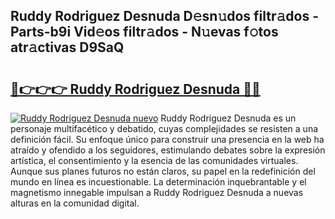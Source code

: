 ## Ruddy Rodriguez Desnuda D𝚎sn𝚞dos filtr𝚊dos - Parts-b9i Vid𝚎os filtr𝚊dos - N𝚞evas f𝚘tos atr𝚊ctivas D9SaQ

# <h2><a href="http://mbc7wd.tromn.icu/?c=Ruddy+Rodriguez+Desnuda">🔗👉👉👉 Ruddy Rodriguez Desnuda 🔗🔗</a></h2>

[![Ruddy Rodriguez Desnuda nuevo](https://i.imgur.com/pEAQMta.gif)](http://mbc7wd.tromn.icu/?c=Ruddy+Rodriguez+Desnuda)
Ruddy Rodriguez Desnuda es un personaje multifacético y debatido, cuyas complejidades se resisten a una definición fácil.  Su enfoque único para construir una presencia en la web ha atraído y ofendido a los seguidores, estimulando debates sobre la expresión artística, el consentimiento y la esencia de las comunidades virtuales. Aunque sus planes futuros no están claros, su papel en la redefinición del mundo en línea es incuestionable. La determinación inquebrantable y el magnetismo innegable impulsan a Ruddy Rodriguez Desnuda a nuevas alturas en la comunidad digital.
